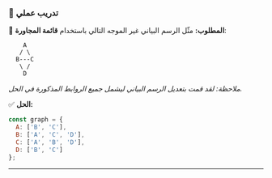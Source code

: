 ### 🧪 تدريب عملي

🔹 **المطلوب:**
مثّل الرسم البياني غير الموجه التالي باستخدام **قائمة المجاورة**:
```
    A
   / \
  B---C
   \ /
    D
```
*ملاحظة: لقد قمت بتعديل الرسم البياني ليشمل جميع الروابط المذكورة في الحل.*

✅ **الحل:**
```javascript
const graph = {
  A: ['B', 'C'],
  B: ['A', 'C', 'D'],
  C: ['A', 'B', 'D'],
  D: ['B', 'C']
};
```

---
